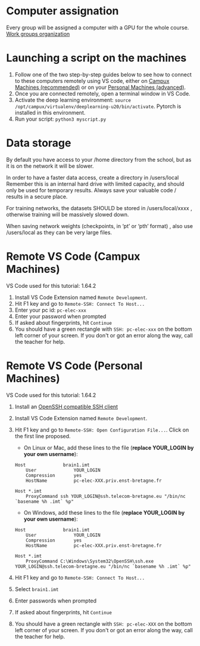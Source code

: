 # Computer assignation
Every group will be assigned a computer with a GPU for the whole course.
[Work groups organization](https://docs.google.com/document/d/1RhU58oDF8zuCu3yXcQzmQn7ZCacSuL8YbmbcFwi6sSg/edit?usp=sharing)

# Launching a script on the machines
1. Follow one of the two step-by-step guides below to see how to connect to these computers remotely using VS code, either on [Campux Machines (recommended)](#remote-vs-code-campux-machines) or on your [Personal Machines (advanced)](#remote-vs-code-personal-machines).
2. Once you are connected remotely, open a terminal window in VS Code.
3. Activate the deep learning environment: `source /opt/campux/virtualenv/deeplearning-u20/bin/activate`. Pytorch is installed in this environment.
4. Run your script: `python3 myscript.py`

# Data storage
By default you have access to your /home directory from the school, but as it is on the network it will be slower. 

In order to have a faster data access, create a directory in /users/local 
Remember this is an internal hard drive with limited capacity, and should only be used for temporary results. Always save your valuable code / results in a secure place. 

For training networks, the datasets SHOULD be stored in /users/local/xxxx , otherwise training will be massively slowed down. 

When saving network weights (checkpoints, in ‘pt’ or ‘pth’ format) , also use /users/local as they can be very large files. 


# Remote VS Code (Campux Machines)
VS Code used for this tutorial: 1.64.2

1. Install VS Code Extension named `Remote Development`.
2. Hit F1 key and go to `Remote-SSH: Connect To Host...`
3. Enter your pc id: `pc-elec-xxx`
4. Enter your password when prompted
5. If asked about fingerprints, hit `Continue`
6. You should have a green rectangle with `SSH: pc-elec-xxx` on the bottom left corner of your screen. If you don't or got an error along the way, call the teacher for help.

# Remote VS Code (Personal Machines)
VS Code used for this tutorial: 1.64.2

1. Install an [OpenSSH compatible SSH client](https://code.visualstudio.com/docs/remote/troubleshooting#_installing-a-supported-ssh-client)
2. Install VS Code Extension named `Remote Development`.
3. Hit F1 key and go to `Remote-SSH: Open Configuration File...`. Click on the first line proposed.
    - On Linux or Mac, add these lines to the file (**replace YOUR_LOGIN by your own username**): 
    ```
    Host              brain1.imt
        User              YOUR_LOGIN
        Compression       yes
        HostName          pc-elec-XXX.priv.enst-bretagne.fr

    Host *.imt
        ProxyCommand ssh YOUR_LOGIN@ssh.telecom-bretagne.eu "/bin/nc `basename %h .imt` %p"
    ```

    - On Windows, add these lines to the file (**replace YOUR_LOGIN by your own username**):

    ```
    Host              brain1.imt
        User              YOUR_LOGIN
        Compression       yes
        HostName          pc-elec-XXX.priv.enst-bretagne.fr

    Host *.imt
        ProxyCommand C:\Windows\System32\OpenSSH\ssh.exe YOUR_LOGIN@ssh.telecom-bretagne.eu "/bin/nc `basename %h .imt` %p"
    ```
4. Hit F1 key and go to `Remote-SSH: Connect To Host...`
5. Select `brain1.imt`
6. Enter passwords when prompted
7. If asked about fingerprints, hit `Continue`
8. You should have a green rectangle with `SSH: pc-elec-XXX` on the bottom left corner of your screen. If you don't or got an error along the way, call the teacher for help.

